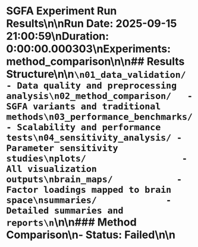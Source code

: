# SGFA Experiment Run Results\n\n**Run Date:** 2025-09-15 21:00:59\n**Duration:** 0:00:00.000303\n**Experiments:** method_comparison\n\n## Results Structure\n\n```\n01_data_validation/     - Data quality and preprocessing analysis\n02_method_comparison/   - SGFA variants and traditional methods\n03_performance_benchmarks/ - Scalability and performance tests\n04_sensitivity_analysis/ - Parameter sensitivity studies\nplots/                  - All visualization outputs\nbrain_maps/            - Factor loadings mapped to brain space\nsummaries/             - Detailed summaries and reports\n```\n\n### Method Comparison\n- Status: Failed\n\n